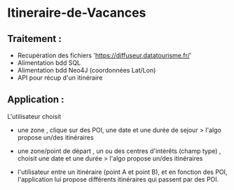 # Itineraire-de-Vacances

## Traitement :
- Recupération des fichiers 'https://diffuseur.datatourisme.fr/'
- Alimentation bdd SQL 
- Alimentation bdd Neo4J (coordonnées Lat/Lon)
- API pour récup d'un itinéraire 

## Application :
L'utilisateur choisit 
- une zone , clique sur des POI, une date et une durée de sejour  > l'algo propose un/des itinéraires 
- une zone/point de départ , un ou des centres d'intérêts (champ type) , choisit une date et une durée > l'algo propose un/des itinéraires

- l'utilisateur entre un itinéraire (point A et point B), et en fonction des POI, l'application lui propose différents itinéraires qui passent par des POI.

